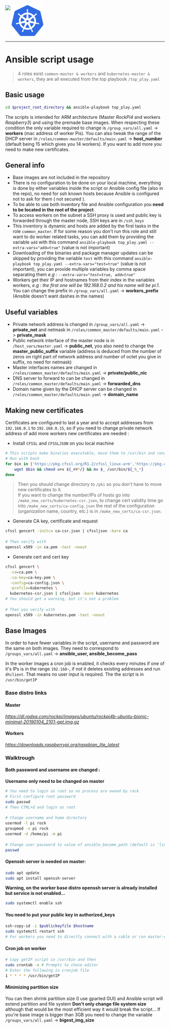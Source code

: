 <div>
	<img  src="https://cdn-images-1.medium.com/max/1600/1*_vzcsGSA5YwmNQOCrulfqg.png" align="top" width="110">
	<img  src="https://github.com/kubernetes/kubernetes/raw/master/logo/logo.png" width="100">
</div>

----

# Ansible script usage

> 4 roles exist `common-master & workers` and `kubernetes-master & workers`, they are all executed from the top playbook `/top_play.yaml` 

## Basic usage
```bash
cd $project_root_directory && ansible-playbook top_play.yaml
```
The scripts is intended for ARM architecture (Master *RockPi4* and workers *Raspberry3*) and using the premade base images. When respecting these condition the only variable required to change is `/group_vars/all.yaml` -> **workers** (mac address of worker Pis). You can also tweak the range of the DHCP server in `/roles/common-master/defaults/main.yaml` -> **host_number** (default being 15 which gives you 14 workers). If you want to add more you need to make new certificates. 

## General info 
* Base images are not included in the repository
* There is no configuration to be done on your local machine, everything is done by either variables inside the script or Ansible config file (also in the repo), no need for ssh known hosts because Ansible is configured not to ask for them ( not secured ). 
* To be able to use both inventory file and Ansible configuration you **need to be located in the root of the project**
* To access workers on the subnet a SSH proxy is used and public key is forwarded through the master node, SSH keys are in `/ssh_keys`
* This inventory is dynamic and hosts are added by the first tasks in the role `common_master`. If for some reason you don't run this role and still want to do worker related tasks, you can add them by providing the variable `add` with this command `ansible-playbook top_play.yaml --extra-vars="add=true"` (value is not important)
* Downloading of the binaries and package manager updates can be skipped by providing the variable `test` with this command `ansible-playbook top_play.yaml --extra-vars="test=true"` (value is not important), you can provide multiple variables by comma space separating them *e.g : `--extra-vars="test=true, add=true"`*
* Workers get their IP and hostnames from their index in the variables workers, *e.g : the first one will be 192.168.0.2 and his name will be pi.1*. You can change the prefix in `/group_vars/all.yaml` -> **workers_prefix** (Ansible doesn't want dashes in the names)

## Useful variables 

* Private network address is changed in `/group_vars/all.yaml` -> **private_net** and netmask in `/roles/common_master/defaults/main.yaml` -> **private_mask**
* Public network interface of the master node is in `/host_vars/master.yaml` -> **public_net**, you also need to change the **master_public_suffix** variable (address is deduced from the number of zeros on right part of network address and number of octet you give in suffix, no need for netmask)
* Master interfaces names are changed in `/roles/common_master/defaults/main.yaml` -> **private/public_nic**
* DNS server to forward to can be changed in `/roles/common_master/defaults/main.yaml` -> **forwarded_dns**
* Domain name given by the DHCP server can be changed in `/roles/common_master/defaults/main.yaml` -> **domain_name**

## Making new certificates

Certificates are configured to last a year and to accept addresses from `192.168.0.1` to `192.168.0.15`, so if you need to change private network address of add more workers new certificates are needed : 

* Install `CFSSL` and `CFSSLJSON` on you local machine
```bash
# This scripts make binaries executable, move them to /usr/bin and rename bins to cfssl and cfssljson
# Run with bash
for bin in {'https://pkg.cfssl.org/R1.2/cfssl_linux-arm','https://pkg.cfssl.org/R1.2/cfssljson_linux-arm'}; do 
    wget $bin && chmod u+x ${_##*/} && mv $_ /usr/bin/${_%_*}
done 
```
> Then you should change directory to `/pki` so you don't have to move new certificates to it.  
If you want to change the number/IPs of hosts go into `/make_new_certs/kubernetes-csr.json`, to change cert validity time go into `/make_new_certs/ca-config.json` the rest of the configuration (organization name, country, etc.) is in `/make_new_certs/ca-csr.json`.

* Generate CA key, certificate and request
```bash
cfssl gencert -initca ca-csr.json | cfssljson -bare ca

# Then verify with 
openssl x509 -in ca.pem -text -noout
```
* Generate cert and cert key
```bash 
cfssl gencert \
  -ca=ca.pem \
  -ca-key=ca-key.pem \
  -config=ca-config.json \
  -profile=kubernetes \
  kubernetes-csr.json | cfssljson -bare kubernetes
# You should get a warning, but it's not a problem

# Then you verify with 
openssl x509 -in kubernetes.pem -text -noout
```

## Base Images

In order to have fewer variables in the script, username and password are the same on both images. They need to correspond to `/groups_vars/all.yaml` -> **ansible_user, ansible_become_pass**

In the worker images a cron job is enabled, it checks every minutes if one of it's IPs is in the range `192.168~`, if not it deletes existing addresses and run `dhclient`. That means no user input is required. The the script is in `/usr/bin/getIP`

### Base distro links 

#### Master 
*https://dl.radxa.com/rockpi/images/ubuntu/rockpi4b-ubuntu-bionic-minimal-20190104_2101-gpt.img.gz*
#### Workers
*https://downloads.raspberrypi.org/raspbian_lite_latest*

### Walktrough

#### Both password and username are changed :

**Username only need to be changed on master**

```bash
# You need to login as root so no process are owned by rock
# First configure root password
sudo passwd 
# Then CTRL+d and login as root 

# Change username and home directory
usermod -l pi rock
groupmod -n pi rock
usermod -d /home/pi -m pi

# Change user password to value of ansible_become_path (default is 'linuxmasterrace' )
passwd
```
#### Openssh server is needed on master:
```bash
sudo apt update
sudo apt install openssh-server
```
**Warning, on the worker base distro openssh server is already installed but service is not enabled...**
```bash 
sudo systemctl enable ssh
```
#### You need to put your public key in authorized_keys 
```bash
ssh-copy-id -i $publickeyfile $hostname 
sudo systemctl restart ssh 
# For workers you need to directly connect with a cable or run master-common role of Ansible scripts and then use master as a proxy
```

#### Cron job on worker 
```bash 
# Copy getIP script in /usr/bin and then 
sudo crontab -e # Prompts to chose editor
# Enter the following in cronjob file
1 * * * * /usr/bin/getIP 
```

#### Minimizing partition size
You can then shrink partition size (I use gparted GUI) and  Ansible script will extend partition and file system **Don't only change file system size** although that would be the most efficient way it would break the script... If you're base image is bigger than 3GB you need to change the variable `/groups_vars/all.yaml` -> **bigest_img_size**